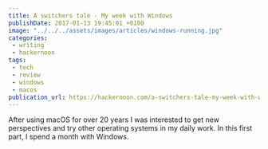 ```yaml
---
title: A switchers tale - My week with Windows
publishDate: 2017-01-13 19:45:01 +0100
image: "../../../assets/images/articles/windows-running.jpg"
categories:
 - writing
 - hackernoon
tags:
 - tech
 - review
 - windows
 - macos
publication_url: https://hackernoon.com/a-switchers-tale-my-week-with-windows-612ea605291#.o4g70gtyi
---
```


After using macOS for over 20 years I was interested to get new perspectives and try other operating systems in my daily work. In this first part, I spend a month with Windows.
